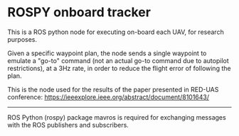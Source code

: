 # ROSPY onboard tracker

This is a ROS python node for executing on-board each UAV, for research purposes. 

Given a specific waypoint plan, the node sends a single waypoint to emulate a "go-to" command (not an actual go-to command due to autopilot restrictions), at a 3Hz rate, in order to reduce the flight error of following the plan. 

This is the node used for the results of the paper presented in RED-UAS conference: https://ieeexplore.ieee.org/abstract/document/8101643/

----

ROS Python (rospy) package mavros is required for exchanging messages with the ROS publishers and subscribers. 
